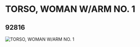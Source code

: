 # TORSO, WOMAN W/ARM NO. 1
## 92816
![TORSO, WOMAN W/ARM NO. 1](https://lc-www-live-s.legocdn.com/media/bricks/5/2/6019659.jpg)